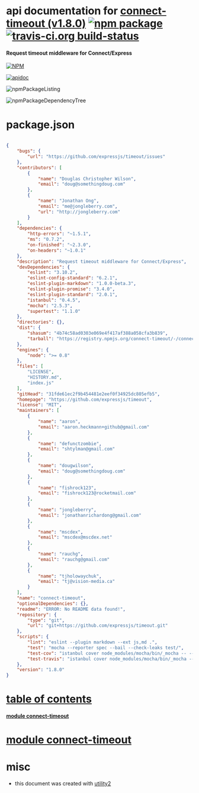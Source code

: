 # api documentation for  [connect-timeout (v1.8.0)](https://github.com/expressjs/timeout)  [![npm package](https://img.shields.io/npm/v/npmdoc-connect-timeout.svg?style=flat-square)](https://www.npmjs.org/package/npmdoc-connect-timeout) [![travis-ci.org build-status](https://api.travis-ci.org/npmdoc/node-npmdoc-connect-timeout.svg)](https://travis-ci.org/npmdoc/node-npmdoc-connect-timeout)
#### Request timeout middleware for Connect/Express

[![NPM](https://nodei.co/npm/connect-timeout.png?downloads=true)](https://www.npmjs.com/package/connect-timeout)

[![apidoc](https://npmdoc.github.io/node-npmdoc-connect-timeout/build/screenCapture.buildNpmdoc.browser._2Fhome_2Ftravis_2Fbuild_2Fnpmdoc_2Fnode-npmdoc-connect-timeout_2Ftmp_2Fbuild_2Fapidoc.html.png)](https://npmdoc.github.io/node-npmdoc-connect-timeout/build/apidoc.html)

![npmPackageListing](https://npmdoc.github.io/node-npmdoc-connect-timeout/build/screenCapture.npmPackageListing.svg)

![npmPackageDependencyTree](https://npmdoc.github.io/node-npmdoc-connect-timeout/build/screenCapture.npmPackageDependencyTree.svg)



# package.json

```json

{
    "bugs": {
        "url": "https://github.com/expressjs/timeout/issues"
    },
    "contributors": [
        {
            "name": "Douglas Christopher Wilson",
            "email": "doug@somethingdoug.com"
        },
        {
            "name": "Jonathan Ong",
            "email": "me@jongleberry.com",
            "url": "http://jongleberry.com"
        }
    ],
    "dependencies": {
        "http-errors": "~1.5.1",
        "ms": "0.7.2",
        "on-finished": "~2.3.0",
        "on-headers": "~1.0.1"
    },
    "description": "Request timeout middleware for Connect/Express",
    "devDependencies": {
        "eslint": "3.10.2",
        "eslint-config-standard": "6.2.1",
        "eslint-plugin-markdown": "1.0.0-beta.3",
        "eslint-plugin-promise": "3.4.0",
        "eslint-plugin-standard": "2.0.1",
        "istanbul": "0.4.5",
        "mocha": "2.5.3",
        "supertest": "1.1.0"
    },
    "directories": {},
    "dist": {
        "shasum": "4b74c58ad0303e069e4f417af388a058cfa3b839",
        "tarball": "https://registry.npmjs.org/connect-timeout/-/connect-timeout-1.8.0.tgz"
    },
    "engines": {
        "node": ">= 0.8"
    },
    "files": [
        "LICENSE",
        "HISTORY.md",
        "index.js"
    ],
    "gitHead": "31fde61ec2f9b454481e2eef0f34925dc805efb5",
    "homepage": "https://github.com/expressjs/timeout",
    "license": "MIT",
    "maintainers": [
        {
            "name": "aaron",
            "email": "aaron.heckmann+github@gmail.com"
        },
        {
            "name": "defunctzombie",
            "email": "shtylman@gmail.com"
        },
        {
            "name": "dougwilson",
            "email": "doug@somethingdoug.com"
        },
        {
            "name": "fishrock123",
            "email": "fishrock123@rocketmail.com"
        },
        {
            "name": "jongleberry",
            "email": "jonathanrichardong@gmail.com"
        },
        {
            "name": "mscdex",
            "email": "mscdex@mscdex.net"
        },
        {
            "name": "rauchg",
            "email": "rauchg@gmail.com"
        },
        {
            "name": "tjholowaychuk",
            "email": "tj@vision-media.ca"
        }
    ],
    "name": "connect-timeout",
    "optionalDependencies": {},
    "readme": "ERROR: No README data found!",
    "repository": {
        "type": "git",
        "url": "git+https://github.com/expressjs/timeout.git"
    },
    "scripts": {
        "lint": "eslint --plugin markdown --ext js,md .",
        "test": "mocha --reporter spec --bail --check-leaks test/",
        "test-cov": "istanbul cover node_modules/mocha/bin/_mocha -- --reporter dot --check-leaks test/",
        "test-travis": "istanbul cover node_modules/mocha/bin/_mocha --report lcovonly -- --reporter dot --check-leaks test/"
    },
    "version": "1.8.0"
}
```



# <a name="apidoc.tableOfContents"></a>[table of contents](#apidoc.tableOfContents)

#### [module connect-timeout](#apidoc.module.connect-timeout)



# <a name="apidoc.module.connect-timeout"></a>[module connect-timeout](#apidoc.module.connect-timeout)



# misc
- this document was created with [utility2](https://github.com/kaizhu256/node-utility2)
